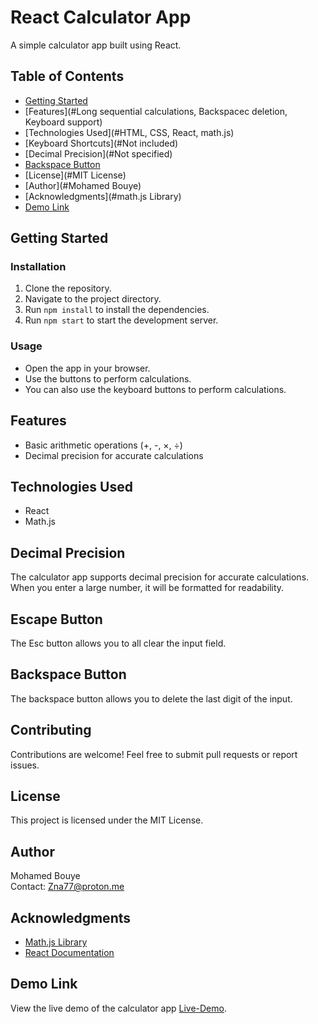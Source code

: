 # React Calculator App

A simple calculator app built using React.

## Table of Contents

- [Getting Started](#getting-started)
- [Features](#Long sequential calculations, Backspacec deletion, Keyboard support)
- [Technologies Used](#HTML, CSS, React, math.js)
- [Keyboard Shortcuts](#Not included)
- [Decimal Precision](#Not specified)
- [Backspace Button](#backspace-button)
- [License](#MIT License)
- [Author](#Mohamed Bouye)
- [Acknowledgments](#math.js Library)
- [Demo Link](#demo-link)

## Getting Started

### Installation

1. Clone the repository.
2. Navigate to the project directory.
3. Run `npm install` to install the dependencies.
4. Run `npm start` to start the development server.

### Usage

- Open the app in your browser.
- Use the buttons to perform calculations.
- You can also use the keyboard buttons to perform calculations.

## Features

- Basic arithmetic operations (+, -, ×, ÷)
- Decimal precision for accurate calculations

## Technologies Used

- React
- Math.js

## Decimal Precision

The calculator app supports decimal precision for accurate calculations. When you enter a large number, it will be formatted for readability.

## Escape Button

The Esc button allows you to all clear the input field.

## Backspace Button

The backspace button allows you to delete the last digit of the input.

## Contributing

Contributions are welcome! Feel free to submit pull requests or report issues.

## License

This project is licensed under the MIT License.

## Author

Mohamed Bouye<br/>
Contact: Zna77@proton.me

## Acknowledgments

- [Math.js Library](https://mathjs.org/)
- [React Documentation](https://reactjs.org/docs/getting-started.html)

## Demo Link

View the live demo of the calculator app [Live-Demo](https://react-calculator-app7.netlify.app/).
